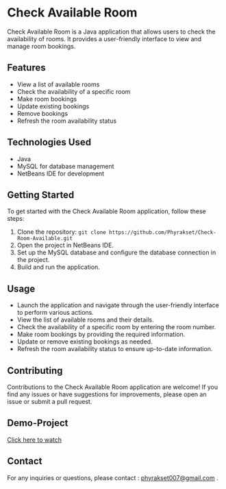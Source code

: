 # Check Available Room

Check Available Room is a Java application that allows users to check the availability of rooms. It provides a user-friendly interface to view and manage room bookings.

## Features

- View a list of available rooms
- Check the availability of a specific room
- Make room bookings
- Update existing bookings
- Remove bookings
- Refresh the room availability status

## Technologies Used

- Java
- MySQL for database management
- NetBeans IDE for development

## Getting Started

To get started with the Check Available Room application, follow these steps:

1. Clone the repository: `git clone https://github.com/Phyrakset/Check-Room-Available.git`
2. Open the project in NetBeans IDE.
3. Set up the MySQL database and configure the database connection in the project.
4. Build and run the application.

## Usage

- Launch the application and navigate through the user-friendly interface to perform various actions.
- View the list of available rooms and their details.
- Check the availability of a specific room by entering the room number.
- Make room bookings by providing the required information.
- Update or remove existing bookings as needed.
- Refresh the room availability status to ensure up-to-date information.

## Contributing

Contributions to the Check Available Room application are welcome! If you find any issues or have suggestions for improvements, please open an issue or submit a pull request.

## Demo-Project

[Click here to watch](https://youtu.be/G7zjEbnXT8A?si=i0ajPS6LMIQUy78y)

## Contact

For any inquiries or questions, please contact : phyrakset007@gmail.com .
